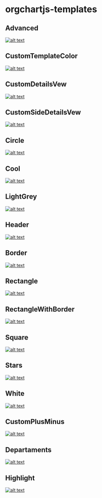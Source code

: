 

# orgchartjs-templates
## Advanced
[![alt text](https://github.com/plamen-peshev/orgchartjs-templates/blob/main/Advanced/template.jpg)](https://github.com/plamen-peshev/orgchartjs-templates/blob/main/Advanced/)
## CustomTemplateColor
[![alt text](https://github.com/plamen-peshev/orgchartjs-templates/blob/main/CustomTemplateColor/template.jpg)](https://github.com/plamen-peshev/orgchartjs-templates/blob/main/CustomTemplateColor/)
## CustomDetailsVew
[![alt text](https://github.com/plamen-peshev/orgchartjs-templates/blob/main/CustomDetailsVew/template.jpg)](https://github.com/plamen-peshev/orgchartjs-templates/blob/main/CustomDetailsVew/)
## CustomSideDetailsVew
[![alt text](https://github.com/plamen-peshev/orgchartjs-templates/blob/main/CustomSideDetailsVew/template.jpg)](https://github.com/plamen-peshev/orgchartjs-templates/blob/main/CustomSideDetailsVew/)
## Circle
[![alt text](https://github.com/plamen-peshev/orgchartjs-templates/blob/main/Circle/template.jpg)](https://github.com/plamen-peshev/orgchartjs-templates/blob/main/Circle/)
## Cool
[![alt text](https://github.com/plamen-peshev/orgchartjs-templates/blob/main/Cool/template.jpg)](https://github.com/plamen-peshev/orgchartjs-templates/blob/main/Cool/)
## LightGrey
[![alt text](https://github.com/plamen-peshev/orgchartjs-templates/blob/main/LightGrey/template.jpg)](https://github.com/plamen-peshev/orgchartjs-templates/blob/main/LightGrey/)
## Header
[![alt text](https://github.com/plamen-peshev/orgchartjs-templates/blob/main/Header/template.jpg)](https://github.com/plamen-peshev/orgchartjs-templates/blob/main/Header/)
## Border
[![alt text](https://github.com/plamen-peshev/orgchartjs-templates/blob/main/Border/template.jpg)](https://github.com/plamen-peshev/orgchartjs-templates/blob/main/Border/)
## Rectangle
[![alt text](https://github.com/plamen-peshev/orgchartjs-templates/blob/main/Rectangle/template.jpg)](https://github.com/plamen-peshev/orgchartjs-templates/blob/main/Rectangle/)
## RectangleWithBorder
[![alt text](https://github.com/plamen-peshev/orgchartjs-templates/blob/main/RectangleWithBorder/template.jpg)](https://github.com/plamen-peshev/orgchartjs-templates/blob/main/RectangleWithBorder/)
## Square
[![alt text](https://github.com/plamen-peshev/orgchartjs-templates/blob/main/Square/template.jpg)](https://github.com/plamen-peshev/orgchartjs-templates/blob/main/Square/)
## Stars
[![alt text](https://github.com/plamen-peshev/orgchartjs-templates/blob/main/Stars/template.jpg)](https://github.com/plamen-peshev/orgchartjs-templates/blob/main/Stars/)
## White
[![alt text](https://github.com/plamen-peshev/orgchartjs-templates/blob/main/White/template.jpg)](https://github.com/plamen-peshev/orgchartjs-templates/blob/main/White/)
## CustomPlusMinus
[![alt text](https://github.com/plamen-peshev/orgchartjs-templates/blob/main/CustomPlusMinus/template.jpg)](https://github.com/plamen-peshev/orgchartjs-templates/blob/main/CustomPlusMinus/)
## Departaments
[![alt text](https://github.com/plamen-peshev/orgchartjs-templates/blob/main/Departaments/template.jpg)](https://github.com/plamen-peshev/orgchartjs-templates/blob/main/Departaments/)
## Highlight
[![alt text](https://github.com/plamen-peshev/orgchartjs-templates/blob/main/Highlight/template.jpg)](https://github.com/plamen-peshev/orgchartjs-templates/blob/main/Highlight/)
